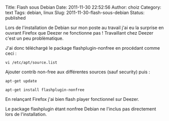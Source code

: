 Title: Flash sous Debian
Date: 2011-11-30 22:52:56
Author: choiz
Category: text
Tags: debian, linux
Slug: 2011-11-30-flash-sous-debian
Status: published

Lors de l'installation de Debian sur mon poste au travail j'ai eu la
surprise en ouvrant Firefox que Deezer ne fonctionne pas ! Travaillant
chez Deezer c'est un peu problèmatique.

J'ai donc téléchargé le package flashplugin-nonfree en procédant comme
ceci :

    vi /etc/apt/source.list

Ajouter contrib non-free aux différentes sources (sauf security) puis :

    apt-get update

    apt-get install flashplugin-nonfree

En relançant Firefox j'ai bien flash player fonctionnel sur Deezer.

Le package flashplugin étant nonfree Debian ne l'inclus pas directement
lors de l'installation.
